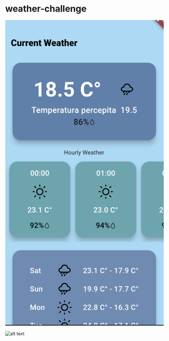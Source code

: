 # weather-challenge

![alt text](https://github.com/VincenzoSeverino/weather-challenge/blob/main/Screenshot%202023-10-21%20alle%2013.27.14.png)




![alt text]([https://github.com/VincenzoSeverino/weather-challenge/blob/main/Screenshot%202023-10-21%20alle%2013.27.14.png)
